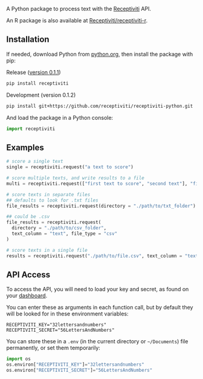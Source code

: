 A Python package to process text with the [Receptiviti](https://www.receptiviti.com) API.

An R package is also available at [Receptiviti/receptiviti-r](https://receptiviti.github.io/receptiviti-r/).

## Installation

If needed, download Python from [python.org](https://www.python.org/downloads), then install the package with pip:

Release ([version 0.1.1](https://pypi.org/project/receptiviti/0.1.1))

```sh
pip install receptiviti
```

Development (version 0.1.2)

```sh
pip install git+https://github.com/receptiviti/receptiviti-python.git
```

And load the package in a Python console:

```py
import receptiviti
```

## Examples

```py
# score a single text
single = receptiviti.request("a text to score")

# score multiple texts, and write results to a file
multi = receptiviti.request(["first text to score", "second text"], "filename.csv")

# score texts in separate files
## defaults to look for .txt files
file_results = receptiviti.request(directory = "./path/to/txt_folder")

## could be .csv
file_results = receptiviti.request(
  directory = "./path/to/csv_folder",
  text_column = "text", file_type = "csv"
)

# score texts in a single file
results = receptiviti.request("./path/to/file.csv", text_column = "text")
```

## API Access

To access the API, you will need to load your key and secret, as found on your [dashboard](https://dashboard.receptiviti.com).

You can enter these as arguments in each function call, but by default they will be looked for in these environment variables:

```
RECEPTIVITI_KEY="32lettersandnumbers"
RECEPTIVITI_SECRET="56LettersAndNumbers"
```

You can store these in a `.env` (in the current directory or `~/Documents`) file permanently, or set them temporarily:

```py
import os
os.environ["RECEPTIVITI_KEY"]="32lettersandnumbers"
os.environ["RECEPTIVITI_SECRET"]="56LettersAndNumbers"
```
